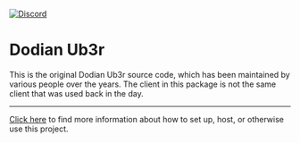 [![Discord](https://discordapp.com/api/guilds/833648712633810974/widget.png)](https://discord.gg/m4CkqrakHn)
# Dodian Ub3r
This is the original Dodian Ub3r source code, which has been maintained by various people over the years. The client in this package is not the same client that was used back in the day.

---

[Click here](/docs/README.md) to find more information about how to set up, host, or otherwise use this project.